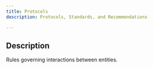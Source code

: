 ```yaml
---
title: Protocols
description: Protocols, Standards, and Recommendations

---
```


## Description

Rules governing interactions between entities.  